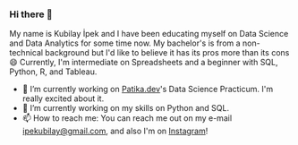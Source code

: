 ### Hi there 👋

My name is Kubilay İpek and I have been educating myself on Data Science and Data Analytics for some time now. My bachelor's is from a non-technical background but I'd like to believe it has its pros more than its cons :smile:
Currently, I'm intermediate on Spreadsheets and a beginner with SQL, Python, R, and Tableau.

- 🔭 I’m currently working on [Patika.dev](https://www.patika.dev/tr)'s Data Science Practicum. I'm really excited about it.
- 🌱 I’m currently working on my skills on Python and SQL.    
- 📫 How to reach me: You can reach me out on my e-mail ipekubilay@gmail.com, and also I'm on [Instagram](https://www.instagram.com/kubilayipekk/)!


